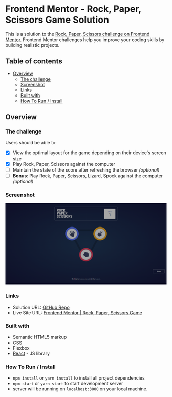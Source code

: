 # Frontend Mentor - Rock, Paper, Scissors Game Solution

This is a solution to the [Rock, Paper, Scissors challenge on Frontend Mentor](https://www.frontendmentor.io/challenges/rock-paper-scissors-game-pTgwgvgH). Frontend Mentor challenges help you improve your coding skills by building realistic projects. 

## Table of contents

- [Overview](#overview)
  - [The challenge](#the-challenge)
  - [Screenshot](#screenshot)
  - [Links](#links)
  - [Built with](#built-with)
  - [How To Run / Install](#how-to-run)

## Overview

### The challenge

Users should be able to:

- [x] View the optimal layout for the game depending on their device's screen size
- [x] Play Rock, Paper, Scissors against the computer
- [ ] Maintain the state of the score after refreshing the browser _(optional)_
- [ ] **Bonus**: Play Rock, Paper, Scissors, Lizard, Spock against the computer _(optional)_

### Screenshot

![](./screenshot.png)

### Links

- Solution URL: [GitHub Repo](https://github.com/NohaaAa/frontend-mentor-challenge-rock-paper-scissors-game)
- Live Site URL: [Frontend Mentor | Rock, Paper, Scissors Game](https://rock-paper-scissors-game-challenge.vercel.app/)


### Built with

- Semantic HTML5 markup
- CSS
- Flexbox
- [React](https://reactjs.org/) - JS library

### How To Run / Install

- `npm install` or `yarn install` to install all project dependencies
- `npm start` or `yarn start` to start development server
- server will be running on `localhost:3000` on your local  machine.